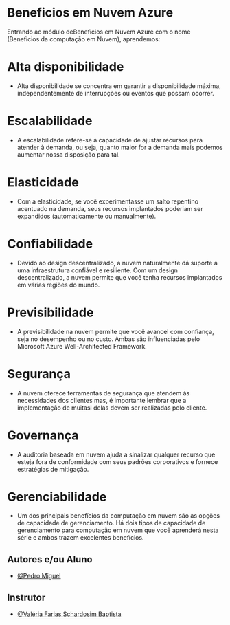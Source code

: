 
# Beneficios em Nuvem Azure

Entrando ao módulo deBeneficios em Nuvem Azure com o nome (Beneficios da computação em Nuvem), aprendemos:

##

 # Alta disponibilidade
 -  Alta disponibilidade se concentra em garantir a disponibilidade máxima, independentemente de interrupções ou eventos que possam ocorrer.


 # Escalabilidade
 -  A escalabilidade refere-se à capacidade de ajustar recursos para atender à demanda, ou seja, quanto maior for a demanda mais podemos aumentar nossa disposição para tal.

 # Elasticidade
 - Com a elasticidade, se você experimentasse um salto repentino acentuado na demanda, seus recursos implantados poderiam ser expandidos (automaticamente ou manualmente).

# Confiabilidade
- Devido ao design descentralizado, a nuvem naturalmente dá suporte a uma infraestrutura confiável e resiliente. Com um design descentralizado, a nuvem permite que você tenha recursos implantados em várias regiões do mundo.

# Previsibilidade
- A previsibilidade na nuvem permite que você avancel com confiança, seja no desempenho ou no custo. Ambas são influenciadas pelo Microsoft Azure Well-Architected Framework.

# Segurança
- A nuvem oferece ferramentas de segurança que atendem às necessidades dos clientes mas, é importante lembrar que a implementação de muitasl delas devem ser realizadas pelo cliente.

# Governança
- A auditoria baseada em nuvem ajuda a sinalizar qualquer recurso que esteja fora de conformidade com seus padrões corporativos e fornece estratégias de mitigação.

# Gerenciabilidade
- Um dos principais benefícios da computação em nuvem são as opções de capacidade de gerenciamento. Há dois tipos de capacidade de gerenciamento para computação em 
	nuvem que você aprenderá nesta série e ambos trazem excelentes benefícios.

## Autores e/ou Aluno

- [@Pedro Miguel](https://github.com/PedroMiguel33)


## Instrutor
- [@Valéria Farias Schardosim Baptista](https://github.com/valeriafarias)

